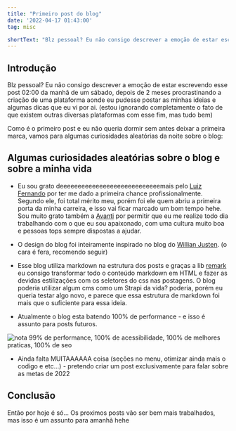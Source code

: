 ```yaml
---
title: "Primeiro post do blog"
date: '2022-04-17 01:43:00'
tag: misc

shortText: "Blz pessoal? Eu não consigo descrever a emoção de estar escrevendo esse post 02:00 da manhã de um sábado"
---
```



## Introdução

Blz pessoal? Eu não consigo descrever a emoção de estar escrevendo esse post 02:00 da manhã de um sábado, depois de 2 meses procrastinando a criação de uma plataforma aonde eu pudesse postar as minhas ideias e algumas dicas que eu vi por ai. (estou ignorando completamente o fato de que existem outras diversas plataformas com esse fim, mas tudo bem)

Como é o primeiro post e eu não queria dormir sem antes deixar a primeira marca, vamos para algumas curiosidades aleatórias da noite sobre o blog:

## Algumas curiosidades aleatórias sobre o blog e sobre a minha vida

- Eu sou grato deeeeeeeeeeeeeeeeeeeeeeeeeeeemais pelo [Luiz Fernando](https://www.linkedin.com/in/luizfndsilva/) por ter me dado a primeira chance profissionalmente. Segundo ele, foi total mérito meu, porém foi ele quem abriu a primeira porta da minha carreira, e isso vai ficar marcado um bom tempo hehe. Sou muito grato também a [Avanti](https://penseavanti.com.br/) por permitir que eu me realize todo dia trabalhando com o que eu sou apaixonado, com uma cultura muito boa e pessoas tops sempre dispostas a ajudar.

- O design do blog foi inteiramente inspirado no blog do [Willian Justen](https://www.linkedin.com/in/willianjusten/). (o cara é fera, recomendo seguir)

- Esse blog utiliza markdown na estrutura dos posts e graças a lib [remark](https://www.npmjs.com/package/remark) eu consigo transformar todo o conteúdo markdown em HTML e fazer as devidas estilizações com os seletores do css nas postagens. O blog poderia utilizar algum cms como um Strapi da vida? poderia, porém eu queria testar algo novo, e parece que essa estrutura de markdown foi mais que o suficiente para essa ideia.

- Atualmente o blog esta batendo 100% de performance - e isso é assunto para posts futuros.

![nota 99% de performance, 100% de acessibilidade, 100% de melhores praticas, 100% de seo](/assets/posts/next-perf.png)
 
- Ainda falta MUITAAAAAA coisa (seções no menu, otimizar ainda mais o codigo e etc...) - pretendo criar um post exclusivamente para falar sobre as metas de 2022

## Conclusão

Então por hoje é só... Os proximos posts vão ser bem mais trabalhados, mas isso é um assunto para amanhã hehe